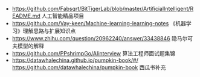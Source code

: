- https://github.com/Fabsqrt/BitTigerLab/blob/master/ArtificialIntelligent/README.md
  人工智能精品项目
- https://github.com/Vay-keen/Machine-learning-learning-notes
  《机器学习》理解思路与扩展知识点
- https://www.zhihu.com/question/20962240/answer/33438846 
  隐马尔可夫模型的解释
- https://github.com/PPshrimpGo/AIinterview
  算法工程师面试题集锦
- https://datawhalechina.github.io/pumpkin-book/#/
  https://github.com/datawhalechina/pumpkin-book
西瓜书补充